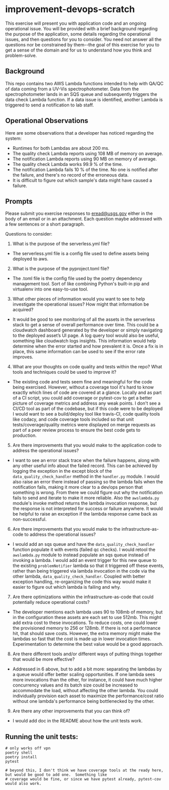 # improvement-devops-scratch

This exercise will present you with application code and an ongoing operational issue.
You will be provided with a brief background regarding the purpose of the application,
some details regarding the operational issues, and then questions for you to consider.
You need not answer all the questions nor be constrained by them--the goal of this
exercise for you to get a sense of the domain and for us to understand how you think 
and problem-solve.

## Background

This repo contains two AWS Lambda functions intended to help with QA/QC of data coming
from a UV-Vis spectrophotometer. Data from the spectrophotometer lands in an SQS queue and
subsequently triggers the data check Lambda function. If a data issue is
identified, another Lambda is triggered to send a notification to lab staff.

## Operational Observations

Here are some observations that a developer has noticed regarding the system:

* Runtimes for both Lambdas are about 200 ms. 
* The quality check Lambda reports using 108 MB of memory on average.
* The notification Lambda reports using 90 MB on memory of average.
* The quality check Lambda works 99.9 % of the time.
* The notification Lambda fails 10 % of the time. No one is notified after the 
failure, and there's no record of the erroneous data.
* It is difficult to figure out which sample's data might have caused a failure.


## Prompts

Please submit you exercise responses to eread@usgs.gov either in the body of an email or in an attachment. Each 
question maybe addressed with a few sentences or a short paragraph.

Questions to consider:

1. What is the purpose of the serverless.yml file?
- The serverless.yml file is a config file used to define assets being deployed to aws.
2. What is the purpose of the pyproject.toml file?
- The .toml file is the config file used by the poetry dependency management tool.  Sort of like combining Python's built-in pip and virtualenv into one easy-to-use tool.
3. What other pieces of information would you want to see to help investigate the operational issues? How might that information be acquired?
- It would be good to see monitoring of all the assets in the serverless stack to get a sense of overall performance over time.  This could be a cloudwatch dashboard generated by the developer or simply navigating to the deployed asset’s UI page. A log query tool would also be useful, something like cloudwatch logs insights. This information would help determine when the error started and how prevalent it is.  Once a fix is in place, this same information can be used to see if the error rate improves.
4. What are your thoughts on code quality and tests within the repo? What tools and techniques could be used to improve it?
- The existing code and tests seem fine and meaningful for the code being exercised.  However, without a coverage tool it's hard to know exactly which lines of code are covered at a glance. Locally and as part of a CI script, you could add coverage or pytest-cov to get a better picture of coverage metrics and address any weak points. I don't see a CI/CD tool as part of the codebase, but if this code were to be deployed I would want to see a build/deploy tool like travis-CI, code quality tools like codacy, and code coverage tools included so that unit tests/coverage/quality metrics were displayed on merge requests as part of a peer review process to ensure the best code gets to production.
5. Are there improvements that you would make to the application code to address the operational issues?
- I want to see an error stack trace when the failure happens, along with any other useful info about the failed record. This can be achieved by logging the exception in the except block of the `data_quality_check_handler` method in the `handler.py` module.  I would also raise an error there instead of passing so the lambda fails when the notification fails, making it more clear to a dev/ops person that something is wrong. From there we could figure out why the notification fails to send and iterate to make it more reliable. Also the `awslambda.py` module's invoke method returns the lambda invocation response, but the response is not interpreted for success or failure anywhere. It would be helpful to raise an exception if the lambda response came back as non-successful.
6. Are there improvements that you would make to the infrastructure-as-code to address the operational issues?
- I would add an sqs queue and have the `data_quality_check_handler` function populate it with events (failed qc checks). I would retool the `awslambda.py` module to instead populate an sqs queue instead of invoking a lambda. I would add an event trigger for this new queue to the existing `problemNotifier` lambda so that it triggered off these events, rather than being triggered via lambda invocation in the code via the other lambda, `data_quality_check_handler`. Coupled with better exception handling, re-organizing the code this way would make it easier to figure out which lambda is failing and why.
7. Are there optimizations within the infrastructure-as-code that could potentially reduce operational costs?
- The developer mentions each lambda uses 90 to 108mb of memory, but in the configuration these assets are each set to use 512mb.  This might add extra cost to these invocations. To reduce costs, one could lower the provisioned memory to 256 or 128mb.  If there is not a performance hit, that should save costs. However, the extra memory might make the lambdas so fast that the cost is made up in lower invocation times. Experimentation to determine the best value would be a good approach.
8. Are there different tools and/or different ways of putting things together that would be more effective?
- Addressed in 6 above, but to add a bit more: separating the lambdas by a queue would offer better scaling opportunities.  If one lambda sees more invocations than the other, for instance, it could have much higher concurrency values and its batch size could be increased to accommodate the load, without affecting the other lambda.  You could individually provision each asset to maximize the performance/cost ratio without one lambda's performance being bottlenecked by the other.
9. Are there any other improvements that you can think of?
- I would add doc in the README about how the unit tests work.

## Running the unit tests:
```shell
# only works off vpn
poetry shell
poetry install
pytest

# beyond this, I don't think we have coverage tools at the ready here, but would be good to add one.  Something like
# coverage would be fine, or since we have pytest already, pytest-cov would also work.
```
